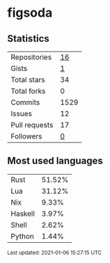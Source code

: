 # figsoda


## Statistics

<table>
    <tr>
        <td>Repositories</td>
        <td><a href="https://github.com/figsoda?tab=repositories">16</a></td>
    </tr>
    <tr>
        <td>Gists</td>
        <td><a href="https://gist.github.com/figsoda">1</a></td>
    </tr>
    <tr>
        <td>Total stars</td>
        <td>34</td>
    </tr>
    <tr>
        <td>Total forks</td>
        <td>0</td>
    </tr>
    <tr>
        <td>Commits</td>
        <td>1529</td>
    </tr>
    <tr>
        <td>Issues</td>
        <td>12</td>
    </tr>
    <tr>
        <td>Pull requests</td>
        <td>17</td>
    </tr>
    <tr>
        <td>Followers</td>
        <td><a href="https://github.com/figsoda?tab=followers">0</a></td>
    </tr>
</table>


## Most used languages

<table>
<tr><td>Rust</td><td>51.52%</td></tr>
<tr><td>Lua</td><td>31.12%</td></tr>
<tr><td>Nix</td><td>9.33%</td></tr>
<tr><td>Haskell</td><td>3.97%</td></tr>
<tr><td>Shell</td><td>2.62%</td></tr>
<tr><td>Python</td><td>1.44%</td></tr>
</table>


<sub>Last updated: 2021-01-06 15:27:15 UTC</sub>
